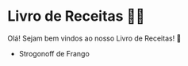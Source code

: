 # Livro de Receitas :man_cook:

Olá! Sejam bem vindos ao nosso Livro de Receitas! :wave:

- Strogonoff de Frango
